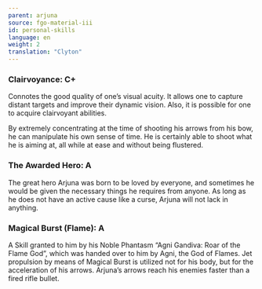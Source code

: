 ```yaml
---
parent: arjuna
source: fgo-material-iii
id: personal-skills
language: en
weight: 2
translation: "Clyton"
---
```


### Clairvoyance: C+

Connotes the good quality of one’s visual acuity. It allows one to capture distant targets and improve their dynamic vision. Also, it is possible for one to acquire clairvoyant abilities.

By extremely concentrating at the time of shooting his arrows from his bow, he can manipulate his own sense of time. He is certainly able to shoot what he is aiming at, all while at ease and without being flustered.

### The Awarded Hero: A

The great hero Arjuna was born to be loved by everyone, and sometimes he would be given the necessary things he requires from anyone. As long as he does not have an active cause like a curse, Arjuna will not lack in anything.

### Magical Burst (Flame): A

A Skill granted to him by his Noble Phantasm “Agni Gandiva: Roar of the Flame God”, which was handed over to him by Agni, the God of Flames. Jet propulsion by means of Magical Burst is utilized not for his body, but for the acceleration of his arrows. Arjuna’s arrows reach his enemies faster than a fired rifle bullet.
